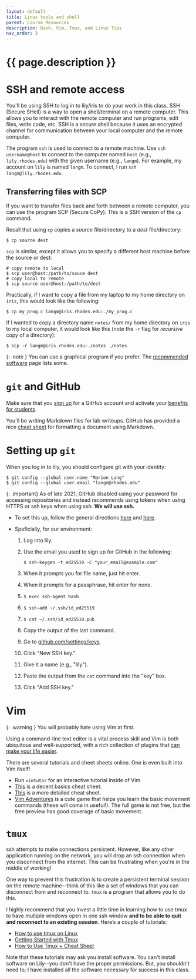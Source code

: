 ```yaml
---
layout: default
title: Linux tools and shell
parent: Course Resources
description: Bash, Vim, Tmux, and Linux Tips
nav_order: 3
---
```


# {{ page.description }}

# SSH and remote access

You'll be using SSH to log in to lily/iris to do your work in this class.
SSH (Secure SHell) is a way to open a shell/terminal on a remote computer.
This allows you to interact with the remote computer and run programs, edit
files, write code, etc. SSH is a _secure_ shell because it uses an encrypted
channel for communication between your local computer and the remote computer.

The program `ssh` is used to connect to a remote machine. Use `ssh username@host` to
connect to the computer named `host` (e.g., `lily.rhodes.edu`) with the given
username (e.g., `langm`). For example, my account on `lily` is named `langm`. To
connect, I run `ssh langm@lily.rhodes.edu`.

## Transferring files with SCP

If you want to transfer files back and forth between a remote computer, you can
use the program SCP (Secure CoPy). This is a SSH version of the `cp` command.

Recall that using `cp` copies a _source_ file/directory to a _dest_
file/directory:

```
$ cp source dest
```

`scp` is similar, except it allows you to specify a different
host machine before the source or dest:

```
# copy remote to local
$ scp user@host:/path/to/souce dest
# copy local to remote
$ scp source user@host:/path/to/dest
```

Practically, if I want to copy a file from my laptop to my home directory on
`iris`, this would look like the following:

```
$ cp my_prog.c langm@iris.rhodes.edu:./my_prog.c
```

If I wanted to copy a directory name `notes/` from my home directory on `iris`
to my local computer, it would look like this (note the `-r` flag for
_recursive_ copy of a directory):

```
$ scp -r langm@iris.rhodes.edu:./notes ./notes
```

{: .note }
You can use a graphical program if you prefer. The [recommended
software](/resources/software) page lists some.

# `git` and GitHub

Make sure that you [sign up](https://github.com/signup) for a GitHub account and
activate your [benefits for
students](https://education.github.com/discount_requests/pack_application).

You'll be writing Markdown files for lab writeups. GitHub has provided a nice
[cheat
sheet](https://docs.github.com/en/get-started/writing-on-github/getting-started-with-writing-and-formatting-on-github/basic-writing-and-formatting-syntax)
for formatting a document using Markdown.

# Setting up `git`

When you log in to lily, you should configure git with your identity:

```
$ git config --global user.name "Marion Lang"
$ git config --global user.email "langm@rhodes.edu"
```

{: .important}
As of late 2021, GitHub disabled using your password for
accessing repositories and instead recommends using tokens when using HTTPS or
ssh keys when using ssh. __We will use ssh.__

* To set this up, follow the general directions
  [here](https://docs.github.com/en/authentication/connecting-to-github-with-ssh/generating-a-new-ssh-key-and-adding-it-to-the-ssh-agent)
  and
  [here](https://docs.github.com/en/authentication/connecting-to-github-with-ssh/adding-a-new-ssh-key-to-your-github-account).

* Speficially, for our environment:

  1. Log into lily.
  2. Use the email you used to sign up for GitHub in the following: 

     ```
     $ ssh-keygen -t ed25519 -C "your_email@example.com"
     ```

  3. When it prompts you for file name, just hit enter.
  4. When it prompts for a passphrase, hit enter for none.
  5. `$ exec ssh-agent bash`
  6. `$ ssh-add ~/.ssh/id_ed25519`
  7. `$ cat ~/.ssh/id_ed25519.pub`
  8. Copy the output of the last command.
  9. Go to
     [github.com/settings/keys](https://github.com/settings/keys).
  10. Click "New SSH key."
  11. Give it a name (e.g., "lily").
  12. Paste the output from the `cat` command into the "key" box.
  13. Click "Add SSH key."

# Vim

{: .warning }
You will probably hate using Vim at first.

Using a command-line text editor is a vital process skill and Vim is both
ubiquitous and well-supported, with a rich collection of plugins that [can make
your life easier](https://youtu.be/9n1dtmzqnCU).

There are several tutorials and cheet sheets online. One is even built into Vim
itself!

* Run `vimtutor` for an interactive tutorial inside of Vim.
* [This](https://devhints.io/vim) is a decent basics cheat sheet.
* [This](https://vim.rtorr.com/) is a more detailed cheat sheet.
* [Vim Adventures](https://vim-adventures.com) is a cute game that helps you
  learn the basic movement commands (these will come in useful!). The full game
  is not free, but the free preview has good coverage of basic movement.

# `tmux`

ssh attempts to make connections persistent. However, like any other application
running on the network, you will drop an ssh connection when you disconnect from
the internet. This can be frustrating when you're in the middle of working!

One way to prevent this frustration is to create a persistent terminal session
on the remote machine--think of this like a set of windows that you can
disconnect from and reconnect to.  `tmux` is a program that allows you to do
this.

I highly recommend that you invest a little time in learning how to use tmux to
have multiple windows open in one ssh window __and to be able to quit and
reconnect to an existing session__. Here’s a couple of tutorials:

* [How to use
  tmux on Linux](https://www.howtogeek.com/671422/how-to-use-tmux-on-linux-and-why-its-better-than-screen/)
* [Getting Started with Tmux](https://linuxhandbook.com/tmux/)
* [How to Use Tmux + Cheat
  Sheet](https://www.hostinger.com/tutorials/tmux-beginners-guide-and-cheat-sheet/)

Note that these tutorials may ask you install software. You can't install
software on Lily--you don't have the proper permissions. But, you shouldn't need
to; I have installed all the software necessary for success in this class.

